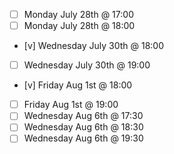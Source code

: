 - [ ] Monday July 28th @ 17:00
- [ ] Monday July 28th @ 18:00
- [v] Wednesday July 30th @ 18:00
- [ ] Wednesday July 30th @ 19:00
- [v] Friday Aug 1st @ 18:00
- [ ] Friday Aug 1st @ 19:00
- [ ] Wednesday Aug 6th @ 17:30
- [ ] Wednesday Aug 6th @ 18:30
- [ ] Wednesday Aug 6th @ 19:30
